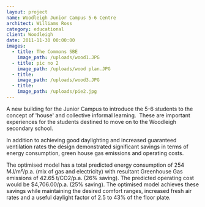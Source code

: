 ```yaml
---
layout: project
name: Woodleigh Junior Campus 5-6 Centre
architect: Williams Ross
category: educational
client: Woodleigh
date: 2011-11-30 00:00:00
images:
  - title: The Commons SBE
    image_path: /uploads/wood1.JPG
  - title: pic no 2
    image_path: /uploads/wood plan.JPG
  - title:
    image_path: /uploads/wood3.JPG
  - title:
    image_path: /uploads/pie2.jpg
---
```



A new building for the Junior Campus to introduce the 5-6 students to the concept of 'house' and collective informal learning.&nbsp; These are important experiences for the students destined to move on to the Woodleigh secondary school.

In addition to achieving good daylighting and increased guaranteed ventilation rates the design demonstrated significant savings in terms of energy consumption, green house gas emissions and operating costs.

The optimised model has a total predicted energy consumption of 254 MJ/m&sup2;/p.a. (mix of gas and electricity) with resultant Greenhouse Gas emissions of 42.65 t/CO2/p.a. (26% saving). The predicted operating cost would be $4,706.00/p.a. (25% saving). The optimised model achieves these savings while maintaining the desired comfort ranges, increased fresh air rates and a useful daylight factor of 2.5 to 43% of the floor plate.